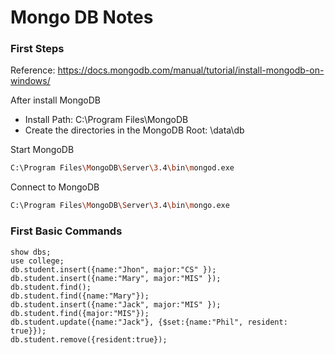 # Mongo DB Notes

### First Steps

Reference:
https://docs.mongodb.com/manual/tutorial/install-mongodb-on-windows/

After install MongoDB
* Install Path: C:\Program Files\MongoDB
* Create the directories in the MongoDB Root: \data\db


Start MongoDB
```bash
C:\Program Files\MongoDB\Server\3.4\bin\mongod.exe
```
Connect to MongoDB
```bash
C:\Program Files\MongoDB\Server\3.4\bin\mongo.exe
```

### First Basic Commands

```
show dbs;
use college;
db.student.insert({name:"Jhon", major:"CS" });
db.student.insert({name:"Mary", major:"MIS" });
db.student.find();
db.student.find({name:"Mary"});
db.student.insert({name:"Jack", major:"MIS" });
db.student.find({major:"MIS"});
db.student.update({name:"Jack"}, {$set:{name:"Phil", resident: true}});
db.student.remove({resident:true});
```

